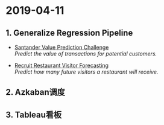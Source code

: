 # 2019-04-11
## 1. Generalize Regression Pipeline
- [Santander Value Prediction Challenge](https://www.kaggle.com/c/santander-value-prediction-challenge/leaderboard)  
_Predict the value of transactions for potential customers._  

- [Recruit Restaurant Visitor Forecasting](https://www.kaggle.com/c/recruit-restaurant-visitor-forecasting/overview)  
_Predict how many future visitors a restaurant will receive._  

## 2. Azkaban调度

## 3. Tableau看板

